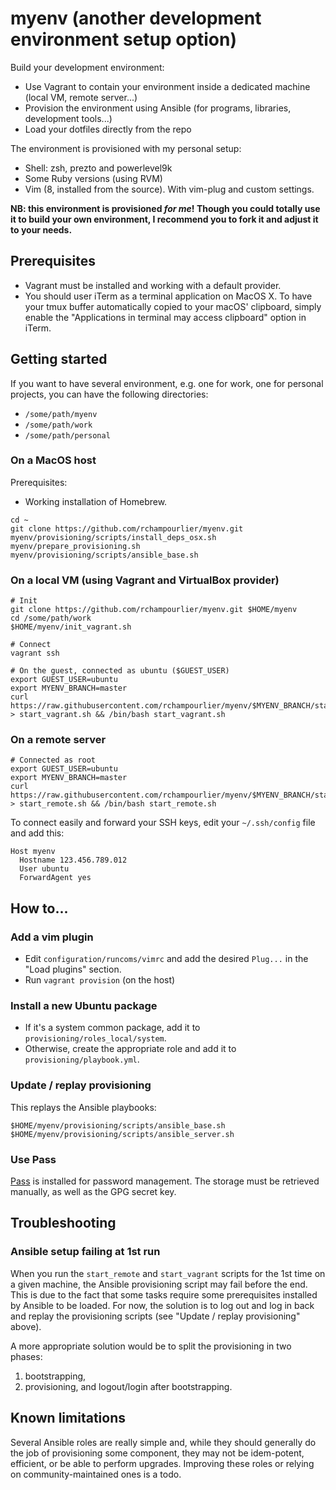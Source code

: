 # myenv (another development environment setup option)

Build your development environment:

- Use Vagrant to contain your environment inside a dedicated machine (local VM, remote server...)
- Provision the environment using Ansible (for programs, libraries, development tools...)
- Load your dotfiles directly from the repo

The environment is provisioned with my personal setup:

- Shell: zsh, prezto and powerlevel9k
- Some Ruby versions (using RVM)
- Vim (8, installed from the source). With vim-plug and custom settings.

**NB: this environment is provisioned _for me_! Though you could totally use it to build your own environment, I recommend you to fork it and adjust it to your needs.**

## Prerequisites

- Vagrant must be installed and working with a default provider.
- You should user iTerm as a terminal application on MacOS X. To have your tmux buffer automatically copied to your macOS' clipboard, simply enable the "Applications in terminal may access clipboard" option in iTerm.

## Getting started

If you want to have several environment, e.g. one for work, one for personal projects, you can have the following directories:

- `/some/path/myenv`
- `/some/path/work`
- `/some/path/personal`

### On a MacOS host

Prerequisites:

- Working installation of Homebrew.

```
cd ~
git clone https://github.com/rchampourlier/myenv.git
myenv/provisioning/scripts/install_deps_osx.sh
myenv/prepare_provisioning.sh
myenv/provisioning/scripts/ansible_base.sh

```

### On a local VM (using Vagrant and VirtualBox provider)

```
# Init
git clone https://github.com/rchampourlier/myenv.git $HOME/myenv
cd /some/path/work
$HOME/myenv/init_vagrant.sh

# Connect
vagrant ssh

# On the guest, connected as ubuntu ($GUEST_USER)
export GUEST_USER=ubuntu
export MYENV_BRANCH=master
curl https://raw.githubusercontent.com/rchampourlier/myenv/$MYENV_BRANCH/start_vagrant.sh > start_vagrant.sh && /bin/bash start_vagrant.sh
```

### On a remote server

```
# Connected as root
export GUEST_USER=ubuntu
export MYENV_BRANCH=master
curl https://raw.githubusercontent.com/rchampourlier/myenv/$MYENV_BRANCH/start_remote.sh > start_remote.sh && /bin/bash start_remote.sh
```

To connect easily and forward your SSH keys, edit your `~/.ssh/config` file and add this:

```
Host myenv
  Hostname 123.456.789.012
  User ubuntu
  ForwardAgent yes
```

## How to...

### Add a vim plugin

- Edit `configuration/runcoms/vimrc` and add the desired `Plug...` in the "Load plugins" section.
- Run `vagrant provision` (on the host)

### Install a new Ubuntu package

- If it's a system common package, add it to `provisioning/roles_local/system`.
- Otherwise, create the appropriate role and add it to `provisioning/playbook.yml`.

### Update / replay provisioning

This replays the Ansible playbooks:

```
$HOME/myenv/provisioning/scripts/ansible_base.sh
$HOME/myenv/provisioning/scripts/ansible_server.sh
```

### Use Pass

[Pass](https://www.passwordstore.org/) is installed for password management. The storage must be retrieved manually, as well as the GPG secret key.

## Troubleshooting

### Ansible setup failing at 1st run

When you run the `start_remote` and `start_vagrant` scripts for the 1st time on a given machine, the Ansible provisioning script may fail before the end. This is due to the fact that some tasks require some prerequisites installed by Ansible to be loaded. For now, the solution is to log out and log in back and replay the provisioning scripts (see "Update / replay provisioning" above).

A more appropriate solution would be to split the provisioning in two phases:

1. bootstrapping,
2. provisioning, and logout/login after bootstrapping.

## Known limitations

Several Ansible roles are really simple and, while they should generally do the job of provisioning some component, they may not be idem-potent, efficient, or be able to perform upgrades. Improving these roles or relying on community-maintained ones is a todo.
